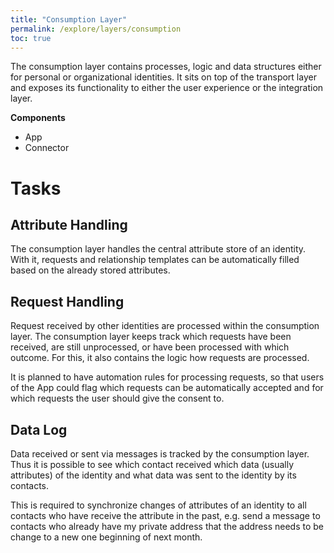 ```yaml
---
title: "Consumption Layer"
permalink: /explore/layers/consumption
toc: true
---
```


The consumption layer contains processes, logic and data structures either for personal or organizational identities. It sits on top of the transport layer and exposes its functionality to either the user experience or the integration layer.

**Components**

-   App
-   Connector

# Tasks

## Attribute Handling

The consumption layer handles the central attribute store of an identity. With it, requests and relationship templates can be automatically filled based on the already stored attributes.

## Request Handling

Request received by other identities are processed within the consumption layer. The consumption layer keeps track which requests have been received, are still unprocessed, or have been processed with which outcome. For this, it also contains the logic how requests are processed.

It is planned to have automation rules for processing requests, so that users of the App could flag which requests can be automatically accepted and for which requests the user should give the consent to.

## Data Log

Data received or sent via messages is tracked by the consumption layer. Thus it is possible to see which contact received which data (usually attributes) of the identity and what data was sent to the identity by its contacts.

This is required to synchronize changes of attributes of an identity to all contacts who have receive the attribute in the past, e.g. send a message to contacts who already have my private address that the address needs to be change to a new one beginning of next month.
